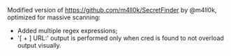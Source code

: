 Modified version of https://github.com/m4ll0k/SecretFinder by @m4ll0k, optimized for massive scanning:
- Added multiple regex expressions;
- '[ + ] URL:' output is performed only when cred is found to not overload output visually.
